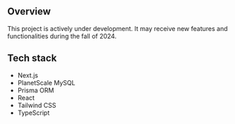 ## Overview

This project is actively under development. It may receive new features and functionalities during the fall of 2024.

## Tech stack

- Next.js
- PlanetScale MySQL
- Prisma ORM
- React
- Tailwind CSS
- TypeScript
